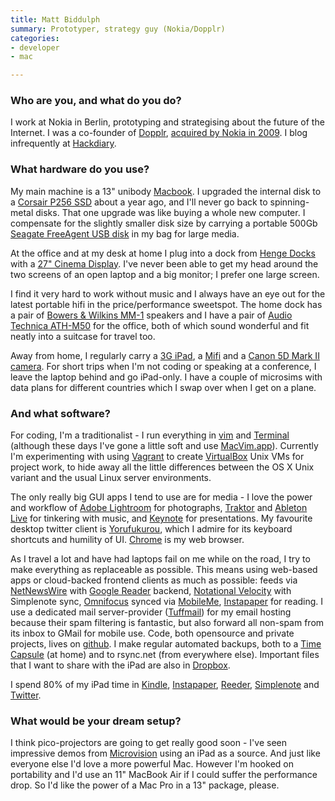 ```yaml
---
title: Matt Biddulph
summary: Prototyper, strategy guy (Nokia/Dopplr)
categories:
- developer
- mac

---
```


### Who are you, and what do you do?

I work at Nokia in Berlin, prototyping and strategising about the future of the Internet. I was a co-founder of [Dopplr](), [acquired by Nokia in 2009](http://blog.dopplr.com/2009/09/28/nokia-acquires-dopplr/ "A weblog post on Nokia acquiring Dopplr."). I blog infrequently at [Hackdiary](http://www.hackdiary.com "Matt's website.").

### What hardware do you use?

My main machine is a 13" unibody [Macbook][].  I upgraded the internal disk to a [Corsair P256 SSD][performance-p256] about a year ago, and I'll never go back to spinning-metal disks. That one upgrade was like buying a whole new computer. I compensate for the slightly smaller disk size by carrying a portable 500Gb [Seagate FreeAgent USB disk][freeagent-goflex] in my bag for large media.

At the office and at my desk at home I plug into a dock from [Henge Docks][henge-dock] with a [27" Cinema Display][cinema-display]. I've never been able to get my head around the two screens of an open laptop and a big monitor; I prefer one large screen.

I find it very hard to work without music and I always have an eye out for the latest portable hifi in the price/performance sweetspot. The home dock has a pair of [Bowers & Wilkins MM-1][mm-1] speakers and I have a pair of [Audio Technica ATH-M50][ath-m50] for the office, both of which sound wonderful and fit neatly into a suitcase for travel too.

Away from home, I regularly carry a [3G iPad][ipad-3g], a [Mifi][] and a [Canon 5D Mark II camera][eos-5d-mark-ii]. For short trips when I'm not coding or speaking at a conference, I leave the laptop behind and go iPad-only. I have a couple of microsims with data plans for different countries which I swap over when I get on a plane.

### And what software?

For coding, I'm a traditionalist - I run everything in [vim][] and [Terminal][] (although these days I've gone a little soft and use [MacVim.app][macvim]). Currently I'm experimenting with using [Vagrant][] to create [VirtualBox][] Unix VMs for project work, to hide away all the little differences between the OS X Unix variant and the usual Linux server environments.

The only really big GUI apps I tend to use are for media - I love the power and workflow of [Adobe Lightroom][lightroom] for photographs, [Traktor][traktor-pro] and [Ableton Live][live] for tinkering with music, and [Keynote][] for presentations. My favourite desktop twitter client is [Yorufukurou][], which I admire for its keyboard shortcuts and humility of UI. [Chrome][] is my web browser.

As I travel a lot and have had laptops fail on me while on the road, I try to make everything as replaceable as possible. This means using web-based apps or cloud-backed frontend clients as much as possible: feeds via [NetNewsWire][] with [Google Reader][google-reader] backend, [Notational Velocity][notational-velocity] with Simplenote sync, [Omnifocus][] synced via [MobileMe][mobile-me], [Instapaper][] for reading. I use a dedicated mail server-provider ([Tuffmail][]) for my email hosting because their spam filtering is fantastic, but also forward all non-spam from its inbox to GMail for mobile use. Code, both opensource and private projects, lives on [github][]. I make regular automated backups, both to a [Time Capsule][time-capsule] (at home) and to rsync.net (from everywhere else). Important files that I want to share with the iPad are also in [Dropbox][].

I spend 80% of my iPad time in [Kindle][kindle-ios], [Instapaper][instapaper-ios], [Reeder][reeder-ios], [Simplenote][simplenote-ios] and [Twitter][twitter-ios].

### What would be your dream setup?

I think pico-projectors are going to get really good soon - I've seen impressive demos from [Microvision][showwx] using an iPad as a source. And just like everyone else I'd love a more powerful Mac. However I'm hooked on portability and I'd use an 11" MacBook Air if I could suffer the performance drop. So I'd like the power of a Mac Pro in a 13" package, please.

[ath-m50]: https://www.audio-technica.com/cms/headphones/0edf909675b1be4d/index.html "Studio headphones."
[cinema-display]: https://en.wikipedia.org/wiki/Apple_Cinema_Display "An LCD display."
[eos-5d-mark-ii]: https://www.usa.canon.com/cusa/support/consumer/eos_slr_camera_systems/eos_digital_slr_cameras/eos_5d_mark_ii "A 21 megapixel DSLR."
[freeagent-goflex]: https://www.amazon.com/Seagate-FreeAgent-Portable-External-STAA1000100/dp/B003ELOSI2 "A portable USB 2/3 hard drive."
[henge-dock]: https://hengedocks.com/ "A hardware docking system for Mac laptops."
[ipad-3g]: https://www.apple.com/ipad/ "A tablet device with 3G."
[macbook]: https://en.wikipedia.org/wiki/MacBook "A laptop."
[mifi]: https://en.wikipedia.org/wiki/MiFi "A portable mobile hotspot."
[mm-1]: http://www.bowers-wilkins.com/Speakers/Computer-Speakers/MM-1/overview.html "Mini hifi speakers for a computer or iPod."
[performance-p256]: http://www.corsair.com/en-us/cmfssd-256gbg2d "A solid state hard disk."
[showwx]: https://www.amazon.com/MicroVision-SHOWWX-Classic-Laser-Projector/dp/B003G5ML9Y "A laser pico projector."
[time-capsule]: https://www.apple.com/airport-time-capsule/ "A WiFi access point and backup system."
[chrome]: https://www.google.com/intl/en/chrome/browser/ "A WebKit-based browser, where each tab runs in its own thread."
[dropbox]: https://www.dropbox.com/ "Online syncing and storage."
[github]: https://github.com/ "A Git code repository service."
[google-reader]: https://en.wikipedia.org/wiki/Google_Reader "A web-based feed reader."
[instapaper-ios]: https://www.instapaper.com/iphone "An iPhone app for reading Instapaper saved pages."
[instapaper]: https://www.instapaper.com/ "A web tool for saving pages to read later."
[keynote]: https://www.apple.com/keynote/ "Presentation software for the Mac."
[kindle-ios]: https://itunes.apple.com/gb/app/kindle/id302584613 "An iPhone app for accessing Kindle content from Amazon."
[lightroom]: https://www.adobe.com/products/photoshop-lightroom.html "Photo management and editing software."
[live]: https://www.ableton.com/en/live/ "Musical creation software."
[macvim]: https://github.com/macvim-dev/macvim "A Mac GUI port of vim."
[mobile-me]: https://en.wikipedia.org/wiki/MobileMe "An online 'cloud' service (mail, calendar, etc)."
[netnewswire]: https://en.wikipedia.org/wiki/NetNewsWire "A popular feed reader for the Mac."
[notational-velocity]: http://notational.net/ "A clever note-taking app for the Mac."
[omnifocus]: https://www.omnigroup.com/omnifocus/ "Task management software for the Mac."
[reeder-ios]: http://reederapp.com/ios/ "A Google Reader client for iOS."
[simplenote-ios]: https://itunes.apple.com/us/app/simplenote/id289429962 "A note app with cloud syncing."
[terminal]: https://en.wikipedia.org/wiki/Terminal_(OS_X) "A console application included with Mac OS X."
[traktor-pro]: https://www.amazon.com/Native-Instruments-17642-TRAKTOR-PRO/dp/B001JD43Z0 "DJ software."
[tuffmail]: http://www.tuffmail.com/ "Email hosting."
[twitter-ios]: https://itunes.apple.com/app/twitter/id333903271 "A Twitter client."
[vagrant]: https://www.vagrantup.com/ "Software for building and installing virtual dev environments."
[vim]: https://www.vim.org/ "A command-line text editor."
[virtualbox]: https://www.virtualbox.org/ "Open-source virtualisation software."
[yorufukurou]: https://sites.google.com/site/yorufukurou/ "A Twitter client for the Mac."
